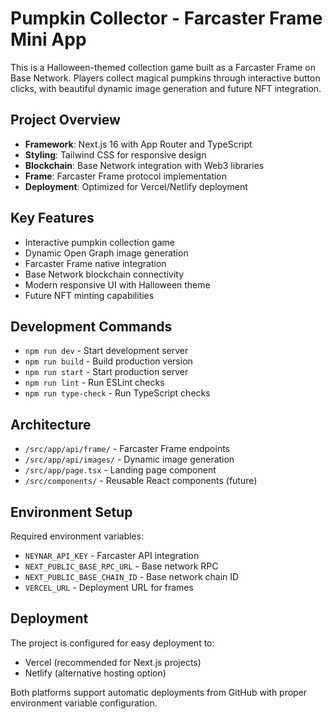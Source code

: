 # Pumpkin Collector - Farcaster Frame Mini App

This is a Halloween-themed collection game built as a Farcaster Frame on Base Network. Players collect magical pumpkins through interactive button clicks, with beautiful dynamic image generation and future NFT integration.

## Project Overview

- **Framework**: Next.js 16 with App Router and TypeScript
- **Styling**: Tailwind CSS for responsive design
- **Blockchain**: Base Network integration with Web3 libraries
- **Frame**: Farcaster Frame protocol implementation
- **Deployment**: Optimized for Vercel/Netlify deployment

## Key Features

- Interactive pumpkin collection game
- Dynamic Open Graph image generation
- Farcaster Frame native integration
- Base Network blockchain connectivity
- Modern responsive UI with Halloween theme
- Future NFT minting capabilities

## Development Commands

- `npm run dev` - Start development server
- `npm run build` - Build production version
- `npm run start` - Start production server
- `npm run lint` - Run ESLint checks
- `npm run type-check` - Run TypeScript checks

## Architecture

- `/src/app/api/frame/` - Farcaster Frame endpoints
- `/src/app/api/images/` - Dynamic image generation
- `/src/app/page.tsx` - Landing page component
- `/src/components/` - Reusable React components (future)

## Environment Setup

Required environment variables:
- `NEYNAR_API_KEY` - Farcaster API integration
- `NEXT_PUBLIC_BASE_RPC_URL` - Base network RPC
- `NEXT_PUBLIC_BASE_CHAIN_ID` - Base network chain ID
- `VERCEL_URL` - Deployment URL for frames

## Deployment

The project is configured for easy deployment to:
- Vercel (recommended for Next.js projects)
- Netlify (alternative hosting option)

Both platforms support automatic deployments from GitHub with proper environment variable configuration.